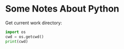 # Some Notes About Python

Get current work directory:

```python
import os
cwd = os.getcwd()
print(cwd)
```